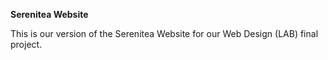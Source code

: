 **Serenitea Website**

This is our version of the Serenitea Website for our Web Design (LAB) final project.
